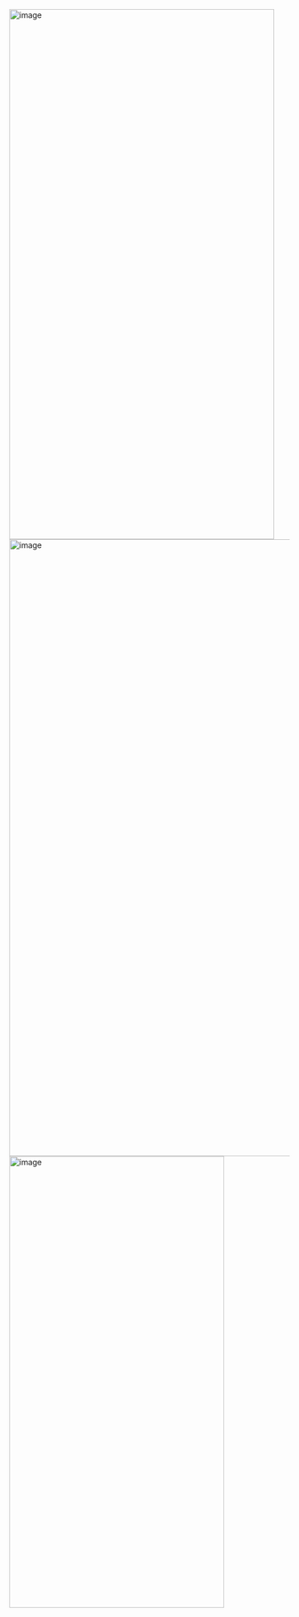 <img width="476" height="952" alt="image" src="https://github.com/user-attachments/assets/de120f98-1266-42fe-add2-42a02d60e49a" />
<img width="1866" height="1108" alt="image" src="https://github.com/user-attachments/assets/8dd3c2ec-a011-4d46-aaa3-bb7ebabf5c32" />
<img width="386" height="811" alt="image" src="https://github.com/user-attachments/assets/2f5cc60c-c9d9-4ef5-8e13-7188ee68cdda" />

